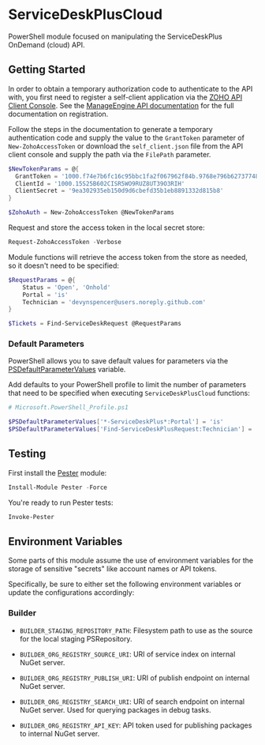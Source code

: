 # ServiceDeskPlusCloud

PowerShell module focused on manipulating the ServiceDeskPlus OnDemand (cloud) API.


## Getting Started
In order to obtain a temporary authorization code to authenticate to the API with, you first need to register a self-client application via the [ZOHO API Client Console](https://api-console.zoho.com/). See the [ManageEngine API documentation](https://www.manageengine.com/products/service-desk/sdpod-v3-api/SDPOD-V3-API.html#authorization-request) for the full documentation on registration.

Follow the steps in the documentation to generate a temporary authentication code and supply the value to the `GrantToken` parameter of `New-ZohoAccessToken` or download the `self_client.json` file from the API client console and supply the path via the `FilePath` parameter.

```powershell
$NewTokenParams = @{
  GrantToken = '1000.f74e7b6fc16c95bbc1fa2f067962f84b.9768e796b6273774817032613ba6892a'
  ClientId = '1000.15S25B602CISR5WO9RUZ8UT39O3RIH'
  ClientSecret = '9ea302935eb150d9d6cbefd35b1eb8891332d815b8'
}

$ZohoAuth = New-ZohoAccessToken @NewTokenParams
```

Request and store the access token in the local secret store:

```powershell
Request-ZohoAccessToken -Verbose
```

Module functions will retrieve the access token from the store as needed, so it doesn't need to be specified:

```powershell
$RequestParams = @{
    Status = 'Open', 'Onhold'
    Portal = 'is'
    Technician = 'devynspencer@users.noreply.github.com'
}

$Tickets = Find-ServiceDeskRequest @RequestParams
```


### Default Parameters
PowerShell allows you to save default values for parameters via the [PSDefaultParameterValues](https://docs.microsoft.com/en-us/powershell/module/microsoft.powershell.core/about/about_parameters_default_values) variable.

Add defaults to your PowerShell profile to limit the number of parameters that need to be specified when executing `ServiceDeskPlusCloud` functions:

```powershell
# Microsoft.PowerShell_Profile.ps1

$PSDefaultParameterValues['*-ServiceDeskPlus*:Portal'] = 'is'
$PSDefaultParameterValues['Find-ServiceDeskPlusRequest:Technician'] = 'devynspencer@users.noreply.github.com'
```


## Testing
First install the [Pester](https://github.com/pester/Pester) module:

```powershell
Install-Module Pester -Force
```

You're ready to run Pester tests:

```powershell
Invoke-Pester
```


## Environment Variables

Some parts of this module assume the use of environment variables for the storage of sensitive
"secrets" like account names or API tokens.

Specifically, be sure to either set the following environment variables or update the
configurations accordingly:



### Builder

- `BUILDER_STAGING_REPOSITORY_PATH`: Filesystem path to use as the source for the local staging PSRepository.

- `BUILDER_ORG_REGISTRY_SOURCE_URI`: URI of service index on internal NuGet server.

- `BUILDER_ORG_REGISTRY_PUBLISH_URI`: URI of publish endpoint on internal NuGet server.

- `BUILDER_ORG_REGISTRY_SEARCH_URI`: URI of search endpoint on internal NuGet server. Used for querying packages in debug tasks.

- `BUILDER_ORG_REGISTRY_API_KEY`: API token used for publishing packages to internal NuGet server.
